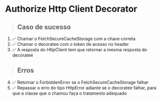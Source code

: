 # Authorize Http Client Decorator

> ## Caso de sucesso
1. ✅ Chamar o FetchSecureCacheStorage com a chave correta
2. ✅ Chamar o decoratee com o token de acesso no header
3. ✅ A resposta do HttpClient tem que retornar a mesma resposta do decoratee

> ## Erros
4. ✅ Retornar o ForbiddenError se o FetchSecureCacheStorage falhar
5. ✅ Repassar o erro do tipo HttpError adiante se o decoratee falhar, para que a classe que o chamou faça o tratamento adequado